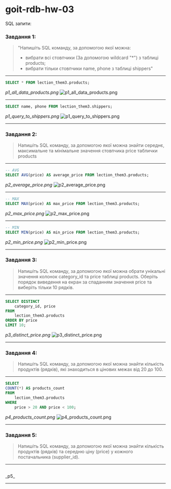 # goit-rdb-hw-03

SQL запити:

### Завдання 1:

> "Напишіть SQL команду, за допомогою якої можна:
>
> - вибрати всі стовпчики (За допомогою wildcard "\*") з таблиці products;
> - вибрати тільки стовпчики name, phone з таблиці shippers"

---

```sql
SELECT * FROM lection_them3.products;
```

_p1_all_data_products.png_
![p1_all_data_products.png](./p1_all_data_products.png)

---

```sql
SELECT name, phone FROM lection_them3.shippers;
```

_p1_query_to_shippers.png_
![p1_query_to_shippers.png](./p1_query_to_shippers.png)

---

### Завдання 2:

> Напишіть SQL команду, за допомогою якої можна знайти середнє, максимальне та мінімальне значення стовпчика price таблички products

---

```sql
-- AVG
SELECT AVG(price) AS average_price FROM lection_them3.products;
```

_p2_average_price.png_
![p2_average_price.png](./p2_average_price.png)

---

```sql
-- MAX
SELECT MAX(price) AS max_price FROM lection_them3.products;
```

_p2_max_price.png_
![p2_max_price.png](./p2_max_price.png)

---

```sql
-- MIN
SELECT MIN(price) AS min_price FROM lection_them3.products;
```

_p2_min_price.png_
![p2_min_price.png](./p2_min_price.png)

---

### Завдання 3:

> Напишіть SQL команду, за допомогою якої можна обрати унікальні значення колонок category_id та price таблиці products. Оберіть порядок виведення на екран за спаданням значення price та виберіть тільки 10 рядків.

---

```sql
SELECT DISTINCT
    category_id, price
FROM
    lection_them3.products
ORDER BY price
LIMIT 10;
```

_p3_distinct_price.png_
![p3_distinct_price.png](./p3_distinct_price.png)

---

### Завдання 4:

> Напишіть SQL команду, за допомогою якої можна знайти кількість продуктів (рядків), які знаходиться в цінових межах від 20 до 100.

---

```sql
SELECT
COUNT(*) AS products_count
FROM
    lection_them3.products
WHERE
    price > 20 AND price < 100;
```

_p4_products_count.png_
![p4_products_count.png](./p4_products_count.png)

---

### Завдання 5:

> Напишіть SQL команду, за допомогою якої можна знайти кількість продуктів (рядків) та середню ціну (price) у кожного постачальника (supplier_id).

---

```sql

```

\_p5\_

---
